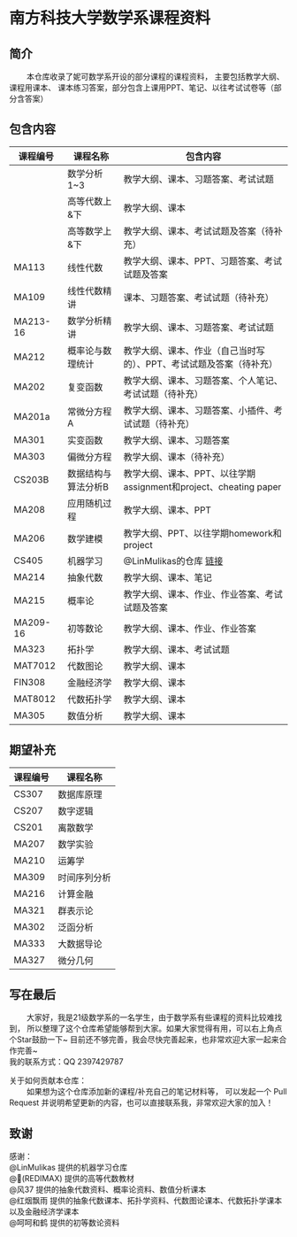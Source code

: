 # 南方科技大学数学系课程资料

## 简介
&nbsp;&nbsp;&nbsp;&nbsp;&nbsp;&nbsp;&nbsp;&nbsp;本仓库收录了妮可数学系开设的部分课程的课程资料，
主要包括教学大纲、课程用课本、 课本练习答案，部分包含上课用PPT、笔记、以往考试试卷等（部分含答案）

## 包含内容

| 课程编号     | 课程名称       | 包含内容                                                                              |
|----------|------------|-----------------------------------------------------------------------------------|
|          | 数学分析1~3    | 教学大纲、课本、习题答案、考试试题                                                                 |
|          | 高等代数上&下    | 教学大纲、课本                                                                           |
|          | 高等数学上&下    | 教学大纲、课本、考试试题及答案（待补充）                                                              |
| MA113    | 线性代数       | 教学大纲、课本、PPT、习题答案、考试试题及答案                                                          |
| MA109    | 线性代数精讲     | 课本、习题答案、考试试题（待补充）                                                                 |
| MA213-16 | 数学分析精讲     | 教学大纲、课本、习题答案、考试试题                                                                 |
| MA212    | 概率论与数理统计   | 教学大纲、课本、作业（自己当时写的）、PPT、考试试题及答案（待补充）                                               |
| MA202    | 复变函数       | 教学大纲、课本、习题答案、个人笔记、考试试题（待补充）                                                       |
| MA201a   | 常微分方程A     | 教学大纲、课本、习题答案、小插件、考试试题（待补充）                                                        |
| MA301    | 实变函数       | 教学大纲、课本、习题答案                                                                      |
| MA303    | 偏微分方程      | 教学大纲、课本（待补充）                                                                      |
| CS203B   | 数据结构与算法分析B | 教学大纲、课本、PPT、以往学期assignment和project、cheating paper                                 |
| MA208    | 应用随机过程     | 教学大纲、课本、PPT                                                                       |
| MA206    | 数学建模       | 教学大纲、PPT、以往学期homework和project                                                     |
| CS405    | 机器学习       | @LinMulikas的仓库 [链接](https://github.com/LinMulikas/SUSTech-CS405-Machine-Learning) |
| MA214    | 抽象代数       | 教学大纲、课本、笔记                                                                        |
| MA215    | 概率论        | 教学大纲、课本、作业、作业答案、考试试题及答案                                                           |
| MA209-16 | 初等数论       | 教学大纲、课本、作业、作业答案                                                                   |
| MA323    | 拓扑学        | 教学大纲、课本、考试试题                                                                      |
| MAT7012  | 代数图论       | 教学大纲、课本                                                                           |
| FIN308   | 金融经济学      | 教学大纲、课本                                                                           |
| MAT8012  | 代数拓扑学      | 教学大纲、课本                                                                           |
| MA305    | 数值分析       | 教学大纲、课本                                                                           |


## 期望补充
| 课程编号     | 课程名称                 |
|----------|----------------------|
| CS307    | 数据库原理                |           
| CS207    | 数字逻辑                 |           
| CS201    | 离散数学                 |           
| MA207    | 数学实验                 |           
| MA210    | 运筹学                  |           
| MA309    | 时间序列分析               |           
| MA216    | 计算金融                 |
| MA321    | 群表示论                 |           
| MA302    | 泛函分析                 |           
| MA333    | 大数据导论                |           
| MA327    | 微分几何                 |

## 写在最后
&nbsp;&nbsp;&nbsp;&nbsp;&nbsp;&nbsp;&nbsp;&nbsp;大家好，我是21级数学系的一名学生，由于数学系有些课程的资料比较难找到，
所以整理了这个仓库希望能够帮到大家。如果大家觉得有用，可以右上角点个Star鼓励一下~
目前还不够完善，我会尽快完善起来，也非常欢迎大家一起来合作完善~ \
我的联系方式：QQ 2397429787

关于如何贡献本仓库：\
&nbsp;&nbsp;&nbsp;&nbsp;&nbsp;&nbsp;&nbsp;&nbsp;如果想为这个仓库添加新的课程/补充自己的笔记材料等，
可以发起一个 Pull Request 并说明希望更新的内容，也可以直接联系我，非常欢迎大家的加入！

## 致谢
感谢：\
@LinMulikas 提供的机器学习仓库 \
@🐬(REDIMAX) 提供的高等代数教材 \
@风37 提供的抽象代数资料、概率论资料、数值分析课本 \
@红烟飘雨 提供的抽象代数课本、拓扑学资料、代数图论课本、代数拓扑学课本以及金融经济学课本 \
@呵呵和鹤 提供的初等数论资料



    
